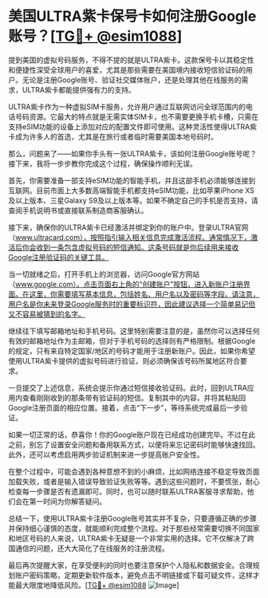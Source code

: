 # 美国ULTRA紫卡保号卡如何注册Google账号？[[TG💪+ @esim1088](https://t.me/s/esim1088)]

提到美国的虚拟号码服务，不得不提的就是ULTRA紫卡。这款保号卡以其稳定性和便捷性深受全球用户的喜爱，尤其是那些需要在美国境内接收短信验证码的用户。无论是注册Google账号、验证社交媒体账户，还是处理其他在线服务的需求，ULTRA紫卡都能提供强有力的支持。

ULTRA紫卡作为一种虚拟SIM卡服务，允许用户通过互联网访问全球范围内的电话号码资源。它最大的特点就是无需实体SIM卡，也不需要更换手机卡槽，只需在支持eSIM功能的设备上添加对应的配置文件即可使用。这种灵活性使得ULTRA紫卡成为许多人的首选，尤其是在旅行或者临时需要美国本地号码时。

那么，问题来了——如果你手头有一张ULTRA紫卡，该如何注册Google账号呢？接下来，我将一步步教你完成这个过程，确保操作顺利无误。

首先，你需要准备一部支持eSIM功能的智能手机，并且这部手机必须能够连接到互联网。目前市面上大多数高端智能手机都支持eSIM功能，比如苹果iPhone XS及以上版本、三星Galaxy S9及以上版本等。如果不确定自己的手机是否支持，请查阅手机说明书或直接联系制造商客服确认。

接下来，确保你的ULTRA紫卡已经激活并绑定到你的账户中。登录ULTRA官网（www.ultracard.com），按照指引输入相关信息完成激活流程。通常情况下，激活后你会收到一条包含虚拟号码的短信通知。这条号码就是你后续用来接收Google注册验证码的关键工具。

当一切就绪之后，打开手机上的浏览器，访问Google官方网站（www.google.com）。点击页面右上角的“创建账户”按钮，进入新账户注册界面。在这里，你需要填写基本信息，包括姓名、用户名以及密码等字段。请注意，用户名是你未来登录Google服务时的重要标识符，因此建议选择一个简单易记但又不容易被猜到的名字。

继续往下填写邮箱地址和手机号码。这里特别需要注意的是，虽然你可以选择任何有效的邮箱地址作为主邮箱，但对于手机号码的选择则有严格限制。根据Google的规定，只有来自特定国家/地区的号码才能用于注册新账户。因此，如果你希望使用ULTRA紫卡提供的虚拟号码进行验证，则必须确保该号码所属地区符合要求。

一旦提交了上述信息，系统会提示你通过短信接收验证码。此时，回到ULTRA应用内查看刚刚收到的那条带有验证码的短信。复制其中的内容，并将其粘贴回Google注册页面的相应位置。接着，点击“下一步”，等待系统完成最后一步验证。

如果一切正常的话，恭喜你！你的Google账户现在已经成功创建完毕。不过在此之前，别忘了设置安全问题和备用联系方式，以便将来忘记密码时能够快速找回。此外，还可以考虑启用两步验证机制来进一步提高账户安全性。

在整个过程中，可能会遇到各种意想不到的小麻烦，比如网络连接不稳定导致页面加载失败，或者是输入错误导致验证失败等等。遇到这些问题时，不要慌张，耐心检查每一步骤是否有遗漏即可。同时，也可以随时联系ULTRA客服寻求帮助，他们会在第一时间为你解答疑问。

总结一下，使用ULTRA紫卡注册Google账号其实并不复杂，只要遵循正确的步骤并保持细心谨慎的态度，就能顺利完成整个流程。对于那些经常需要切换不同国家和地区号码的人来说，ULTRA紫卡无疑是一个非常实用的选择。它不仅解决了跨国通信的问题，还大大简化了在线服务的注册流程。

最后再次提醒大家，在享受便利的同时也要注意保护个人隐私和数据安全。合理规划账户密码策略，定期更新软件版本，避免点击不明链接或下载可疑文件，这样才能最大限度地降低风险。[[TG💪+ @esim1088](https://t.me/s/esim1088) ![Image](https://i.postimg.cc/4NQfJmqS/Snipaste-2025-05-13-00-14-12.png)]